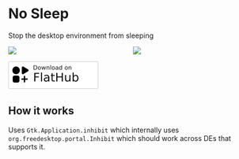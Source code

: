 # No Sleep

Stop the desktop environment from sleeping

<div style="display:flex;">
<img style="width:20em" src="https://raw.githubusercontent.com/sigmaSd/NoSleep/master/assets/on.png"/>
<img style="width:20em" src="https://raw.githubusercontent.com/sigmaSd/NoSleep/master/assets/off.png"/>
</div>

[![Get it from FlatHub](https://raw.githubusercontent.com/hmlendea/readme-assets/master/badges/stores/flathub.png)](https://flathub.org/apps/io.github.sigmasd.nosleep)

## How it works

Uses `Gtk.Application.inhibit` which internally uses `org.freedesktop.portal.Inhibit` which should work across DEs that supports it.

